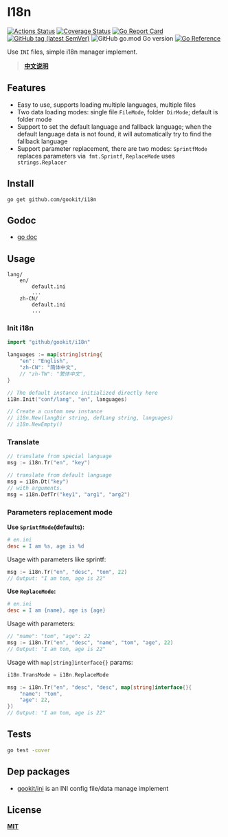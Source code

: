 # I18n

[![Actions Status](https://github.com/gookit/i18n/workflows/Unit-Tests/badge.svg)](https://github.com/gookit/i18n/actions)
[![Coverage Status](https://coveralls.io/repos/github/gookit/i18n/badge.svg?branch=master)](https://coveralls.io/github/gookit/i18n?branch=master)
[![Go Report Card](https://goreportcard.com/badge/github.com/gookit/i18n)](https://goreportcard.com/report/github.com/gookit/i18n)
[![GitHub tag (latest SemVer)](https://img.shields.io/github/tag/gookit/i18n)](https://github.com/gookit/i18n)
![GitHub go.mod Go version](https://img.shields.io/github/go-mod/go-version/gookit/i18n?style=flat-square)
[![Go Reference](https://pkg.go.dev/badge/github.com/gookit/i18n.svg)](https://pkg.go.dev/github.com/gookit/i18n)

Use `INI` files, simple i18n manager implement.

> **[中文说明](README.zh-CN.md)**

## Features

- Easy to use, supports loading multiple languages, multiple files
- Two data loading modes: single file `FileMode`, folder` DirMode`; default is folder mode
- Support to set the default language and fallback language; when the default language data is not found, it will automatically try to find the fallback language
- Support parameter replacement, there are two modes: `SprintfMode` replaces parameters via` fmt.Sprintf`, `ReplaceMode` uses` strings.Replacer`

## Install

```shell
go get github.com/gookit/i18n
```

## Godoc

- [go doc](https://pkg.go.dev/github.com/gookit/i18n)

## Usage

```text
lang/
    en/
        default.ini
        ...
    zh-CN/
        default.ini
        ...
```

### Init i18n

```go
import "github/gookit/i18n"

languages := map[string]string{
    "en": "English",
    "zh-CN": "简体中文",
    // "zh-TW": "繁体中文",
}

// The default instance initialized directly here
i18n.Init("conf/lang", "en", languages)

// Create a custom new instance
// i18n.New(langDir string, defLang string, languages)
// i18n.NewEmpty()
```

### Translate

```go
// translate from special language
msg := i18n.Tr("en", "key")

// translate from default language
msg = i18n.Dt("key")
// with arguments. 
msg = i18n.DefTr("key1", "arg1", "arg2")
```

### Parameters replacement mode

**Use `SprintfMode`(defaults):**

```ini
# en.ini
desc = I am %s, age is %d
```

Usage with parameters like sprintf:

```go
msg := i18n.Tr("en", "desc", "tom", 22)
// Output: "I am tom, age is 22"
```

**Use `ReplaceMode`:**

```ini
# en.ini
desc = I am {name}, age is {age}
```

Usage with parameters:

```go
// "name": "tom", "age": 22
msg := i18n.Tr("en", "desc", "name", "tom", "age", 22)
// Output: "I am tom, age is 22"
```

Usage with `map[string]interface{}` params:

```go
i18n.TransMode = i18n.ReplaceMode

msg := i18n.Tr("en", "desc", "desc", map[string]interface{}{
    "name": "tom",
    "age": 22,
})
// Output: "I am tom, age is 22"
```

## Tests

```bash
go test -cover
```

## Dep packages

- [gookit/ini](https://github.com/gookit/ini) is an INI config file/data manage implement

## License

**[MIT](LICENSE)**
